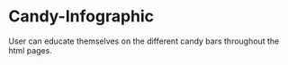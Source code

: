 # Candy-Infographic
User can educate themselves on the different candy bars throughout the html pages.
